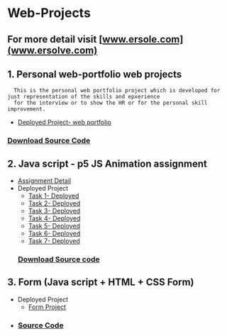 # Web-Projects 
## For more detail visit [www.ersole.com](www.ersolve.com)
## 1. Personal web-portfolio web projects
      This is the personal web portfolio project which is developed for just representation of the skills and epxerience
      for the interview or to show the HR or for the personal skill improvement.
- [Deployed Project- web portfolio](https://ravindrakumaryadav.github.io/Web-Projects/PortfolioWebProject/)
### [Download Source Code](https://github.com/ravindrakumaryadav/Web-Projects/tree/main/PortfolioWebProject)

## 2. Java script - p5 JS Animation assignment
  - [Assignment Detail](https://drive.google.com/file/d/1u_7O3oMdeau5oRLdS5V17ocYzih8VwBg/view?usp=sharing)
  - Deployed Project
      - [Task 1- Deployed](https://ravindrakumaryadav.github.io/Web-Projects/p5Js%20Task/Solution%201/Solution1_files/)
      - [Task 2- Deployed](https://ravindrakumaryadav.github.io/Web-Projects/p5Js%20Task/Solution%202/)
      - [Task 3- Deployed](https://ravindrakumaryadav.github.io/Web-Projects/p5Js%20Task/Solution%203/)
      - [Task 4- Deployed](https://ravindrakumaryadav.github.io/Web-Projects/p5Js%20Task/solution%204/)
      - [Task 5- Deployed](https://ravindrakumaryadav.github.io/Web-Projects/p5Js%20Task/Solution%205/)
      - [Task 6- Deployed](https://ravindrakumaryadav.github.io/Web-Projects/p5Js%20Task/Solution%206/)
      - [Task 7- Deployed](https://ravindrakumaryadav.github.io/Web-Projects/p5Js%20Task/Solution%207/)
    ### [Download Source code](https://github.com/ravindrakumaryadav/Web-Projects/tree/main/p5Js%20Task)
## 3. Form (Java script + HTML + CSS Form)
- Deployed Project
  - [Form Project](https://ravindrakumaryadav.github.io/Web-Projects/HTMLForm/Question2.html)
- ### [Source Code](https://github.com/ravindrakumaryadav/Web-Projects/tree/main/HTMLForm)
